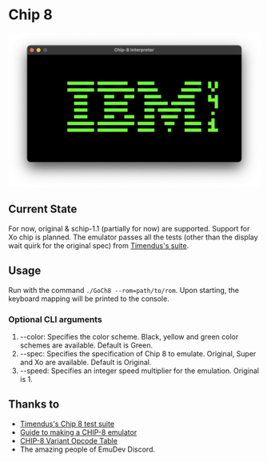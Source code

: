# Chip 8

![Screenshot of the emulator displaying the IBM logo.](ibmlogo.png)

## Current State

For now, original & schip-1.1 (partially for now) are supported. Support for Xo chip is planned. The emulator passes all the tests (other than the display wait quirk for the original spec) from [Timendus's suite](https://github.com/Timendus/chip8-test-suite).

## Usage

Run with the command `./GoCh8 --rom=path/to/rom`. Upon starting, the keyboard mapping will be printed to the console.

### Optional CLI arguments

1. --color: Specifies the color scheme. Black, yellow and green color schemes are available. Default is Green.
2. --spec: Specifies the specification of Chip 8 to emulate. Original, Super and Xo are available. Default is Original.
3. --speed: Specifies an integer speed multiplier for the emulation. Original is 1.

## Thanks to

- [Timendus's Chip 8 test suite](https://github.com/Timendus/chip8-test-suite)
- [Guide to making a CHIP-8 emulator](https://tobiasvl.github.io/blog/write-a-chip-8-emulator/)
- [CHIP-8 Variant Opcode Table](https://chip8.gulrak.net)
- The amazing people of EmuDev Discord.

